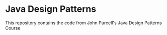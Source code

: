 # Java Design Patterns 

This repository contains the code from John Purcell's Java Design Patterns Course

